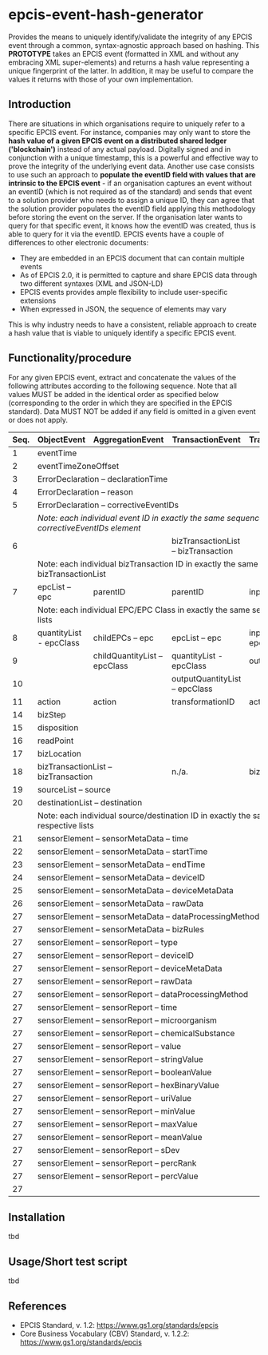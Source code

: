 # epcis-event-hash-generator
Provides the means to uniquely identify/validate the integrity of any EPCIS event through a common, syntax-agnostic approach based on hashing. 
This <b>PROTOTYPE</b> takes an EPCIS event (formatted in XML and without any embracing XML super-elements) and returns a hash value representing a unique fingerprint of the latter. In addition, it may be useful to compare the values it returns with those of your own implementation.     

## Introduction  
There are situations in which organisations require to uniquely refer to a specific EPCIS event. For instance, companies may only want to store the <b>hash value of a given EPCIS event on a distributed shared ledger ('blockchain')</b> instead of any actual payload. Digitally signed and in conjunction with a unique timestamp, this is a powerful and effective way to prove the integrity of the underlying event data. Another use case consists to use such an approach to <b>populate the eventID field with values that are intrinsic to the EPCIS event</b>  - if an organisation captures an event without an eventID (which is not required as of the standard) and sends that event to a solution provider who needs to assign a unique ID, they can agree that the solution provider populates the eventID field applying this methodology before storing the event on the server. If the organisation later wants to query for that specific event, it knows how the eventID was created, thus is able to query for it via the eventID.
EPCIS events have a couple of differences to other electronic documents:
+ They are embedded in an EPCIS document that can contain multiple events 
+ As of EPCIS 2.0, it is permitted to capture and share EPCIS data through two different syntaxes (XML and JSON-LD)
+ EPCIS events provides ample flexibility to include user-specific extensions 
+ When expressed in JSON, the sequence of elements may vary

This is why industry needs to have a consistent, reliable approach to create a hash value that is viable to uniquely identify a specific EPCIS event. 

## Functionality/procedure 
For any given EPCIS event, extract and concatenate the values of the following attributes according to the following sequence. Note that all values MUST be added in the identical order as specified below (corresponding to the order in which they are specified in the EPCIS standard). Data MUST NOT be added if any field is omitted in a given event or does not apply.    
  
<table>
    <thead>
        <tr>
            <th>Seq.</th>
            <th>ObjectEvent</th>
            <th>AggregationEvent</th>
            <th>TransactionEvent</th>
            <th>TransformationEvent</th>
            <th>AssociationEvent</th>
        </tr>
    </thead>
    <tbody>
        <tr>
            <td>1</td>
            <td colspan=5>eventTime</td>
        </tr>
        <tr>
            <td>2</td>
            <td colspan=5>eventTimeZoneOffset</td>
        </tr>
        <tr>
            <td>3</td>
            <td colspan=5>ErrorDeclaration – declarationTime</td>
        </tr>
        <tr>
            <td>4</td>
            <td colspan=5>ErrorDeclaration – reason</td>
        </tr>
        <tr>
            <td>5</td>
            <td colspan=5>ErrorDeclaration – correctiveEventIDs</td>
        </tr>
        <tr>
            <td/>
            <td colspan=5><i>Note: each individual event ID in exactly the same sequence as it appears in the correctiveEventIDs element<i/></td>
        </tr>
       <tr>
          <td>6</td>
          <td/>
          <td/> 
          <td>bizTransactionList – bizTransaction</td>
          <td/>
          <td/>
      </tr>
      <tr>
        <td/>
        <td colspan=5>Note: each individual bizTransaction ID in exactly the same sequence as it appears in the bizTransactionList</td>
      </tr>
      <tr>
            <td>7</td>
            <td>epcList – epc</td>
            <td>parentID</td>
            <td>parentID</td>
            <td>inputEpcList – epc</td>
            <td>parentID</td>
        </tr>
        <tr>
            <td/>
            <td colspan=5>Note: each individual EPC/EPC Class in exactly the same sequence as it appears in the respective lists</td>
        </tr>
        <tr>
            <td>8</td>
            <td>quantityList - epcClass</td>
            <td>childEPCs – epc</td>
            <td>epcList – epc</td>
            <td>inputQuantityList – epcClass</td>
            <td>childEPCs – epc</td>
        </tr>
        <tr>
            <td>9</td>
            <td/>
            <td>childQuantityList – epcClass</td>
            <td>quantityList - epcClass</td>
            <td>outputEpcList – epc</td>
            <td>childQuantityList – epcClassc</td>
        </tr>
        <tr>
            <td>10</td>
            <td/>
            <td/>
            <td>outputQuantityList – epcClass</td>
            <td/>
            <td/>
        </tr>
        <tr>
            <td>11</td>
            <td>action</td>
            <td>action</td>
            <td>transformationID</td>
            <td>action</td>
            <td>action</td>
        </tr>
        <tr>
            <td>14</td>
            <td colspan=5>bizStep</td>
        </tr>
        <tr>
            <td>15</td>
            <td colspan=5>disposition</td>
        </tr>
        <tr>
            <td>16</td>
            <td colspan=5>readPoint</td>
        </tr>
        <tr>
            <td>17</td>
            <td colspan=5>bizLocation</td>
        </tr>
        <tr>
            <td>18</td>
            <td colspan=2>bizTransactionList – bizTransaction</td>
            <td>n./a.</td>
            <td colspan=2>bizTransactionList – bizTransaction</td>
        </tr>
        <tr>
            <td>19</td>
            <td colspan=5>sourceList – source</td>
        </tr>
        <tr>
            <td>20</td>
            <td colspan=5>destinationList – destination</td>
        </tr>
        <tr>
            <td/>
            <td colspan=5>Note: each individual source/destination ID in exactly the same sequence as it appears in the respective lists</td>
        </tr>
        <tr>
            <td>21</td>
            <td colspan=5>sensorElement – sensorMetaData – time</td>
        </tr>
        <tr>
            <td>22</td>
            <td colspan=5>sensorElement – sensorMetaData – startTime</td>
        </tr>
        <tr>
            <td>23</td>
            <td colspan=5>sensorElement – sensorMetaData – endTime</td>
        </tr>
        <tr>
            <td>24</td>
            <td colspan=5>sensorElement – sensorMetaData – deviceID</td>
        </tr>
        <tr>
            <td>25</td>
            <td colspan=5>sensorElement – sensorMetaData – deviceMetaData</td>
        </tr>
        <tr>
            <td>26</td>
            <td colspan=5>sensorElement – sensorMetaData – rawData</td>
        </tr>
        <tr>
            <td>27</td>
            <td colspan=5>sensorElement – sensorMetaData – dataProcessingMethod</td>
        </tr>
        <tr>
            <td>27</td>
            <td colspan=5>sensorElement – sensorMetaData – bizRules</td>
        </tr>
        <tr>
            <td>27</td>
            <td colspan=5>sensorElement – sensorReport – type</td>
        </tr>
        <tr>
            <td>27</td>
            <td colspan=5>sensorElement – sensorReport – deviceID</td>
        </tr>
        <tr>
            <td>27</td>
            <td colspan=5>sensorElement – sensorReport – deviceMetaData</td>
        </tr>
        <tr>
            <td>27</td>
            <td colspan=5>sensorElement – sensorReport – rawData</td>
        </tr>
        <tr>
            <td>27</td>
            <td colspan=5>sensorElement – sensorReport – dataProcessingMethod</td>
        </tr>
        <tr>
            <td>27</td>
            <td colspan=5>sensorElement – sensorReport – time</td>
        </tr>
        <tr>
            <td>27</td>
            <td colspan=5>sensorElement – sensorReport – microorganism</td>
        </tr>
        <tr>
            <td>27</td>
            <td colspan=5>sensorElement – sensorReport – chemicalSubstance</td>
        </tr>
        <tr>
            <td>27</td>
            <td colspan=5>sensorElement – sensorReport – value</td>
        </tr>
        <tr>
            <td>27</td>
            <td colspan=5>sensorElement – sensorReport – stringValue</td>
        </tr>
        <tr>
            <td>27</td>
            <td colspan=5>sensorElement – sensorReport – booleanValue</td>
        </tr>
        <tr>
            <td>27</td>
            <td colspan=5>sensorElement – sensorReport – hexBinaryValue</td>
        </tr>
        <tr>
            <td>27</td>
            <td colspan=5>sensorElement – sensorReport – uriValue</td>
        </tr>
        <tr>
            <td>27</td>
            <td colspan=5>sensorElement – sensorReport – minValue</td>
        </tr>
        <tr>
            <td>27</td>
            <td colspan=5>sensorElement – sensorReport – maxValue</td>
        </tr>
        <tr>
            <td>27</td>
            <td colspan=5>sensorElement – sensorReport – meanValue</td>
        </tr>
        <tr>
            <td>27</td>
            <td colspan=5>sensorElement – sensorReport – sDev</td>
        </tr>
        <tr>
            <td>27</td>
            <td colspan=5>sensorElement – sensorReport – percRank</td>
        </tr>
        <tr>
            <td>27</td>
            <td colspan=5>sensorElement – sensorReport – percValue</td>
        </tr>
        <tr>
            <td>27</td>
            <td colspan=5sensorElement – sensorReport – uom</td>
        </tr>
    </tbody>
</table>

## Installation
tbd

## Usage/Short test script 
tbd

## References
* EPCIS Standard, v. 1.2: https://www.gs1.org/standards/epcis
* Core Business Vocabulary (CBV) Standard, v. 1.2.2: https://www.gs1.org/standards/epcis

